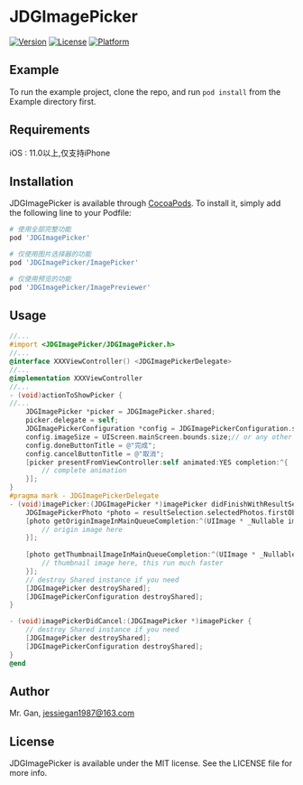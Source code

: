 # JDGImagePicker

[![Version](https://img.shields.io/cocoapods/v/JDGImagePicker.svg?style=flat)](https://cocoapods.org/pods/JDGImagePicker)
[![License](https://img.shields.io/cocoapods/l/JDGImagePicker.svg?style=flat)](https://cocoapods.org/pods/JDGImagePicker)
[![Platform](https://img.shields.io/cocoapods/p/JDGImagePicker.svg?style=flat)](https://cocoapods.org/pods/JDGImagePicker)

## Example

To run the example project, clone the repo, and run `pod install` from the Example directory first.

## Requirements

iOS : 11.0以上,仅支持iPhone

## Installation

JDGImagePicker is available through [CocoaPods](https://cocoapods.org). To install
it, simply add the following line to your Podfile:

```ruby
# 使用全部完整功能
pod 'JDGImagePicker'

# 仅使用图片选择器的功能
pod 'JDGImagePicker/ImagePicker'

# 仅使用预览的功能
pod 'JDGImagePicker/ImagePreviewer'
```

## Usage

```Objective-C
//...
#import <JDGImagePicker/JDGImagePicker.h>
//...
@interface XXXViewController() <JDGImagePickerDelegate>
//...
@implementation XXXViewController
//...
- (void)actionToShowPicker {
//...
    JDGImagePicker *picker = JDGImagePicker.shared;
    picker.delegate = self;
    JDGImagePickerConfiguration *config = JDGImagePickerConfiguration.shared;
    config.imageSize = UIScreen.mainScreen.bounds.size;// or any other sizes
    config.doneButtonTitle = @"完成";
    config.cancelButtonTitle = @"取消";
    [picker presentFromViewController:self animated:YES completion:^{
        // complete animation
    }];
}
#pragma mark - JDGImagePickerDelegate
- (void)imagePicker:(JDGImagePicker *)imagePicker didFinishWithResultSelection:(JDGImageStack *)resultSelection {
    JDGImagePickerPhoto *photo = resultSelection.selectedPhotos.firstObject;
    [photo getOriginImageInMainQueueCompletion:^(UIImage * _Nullable image, NSError * _Nullable error) {
        // origin image here
    }];
    
    [photo getThumbnailImageInMainQueueCompletion:^(UIImage * _Nullable image, NSError * _Nullable error) {
        // thumbnail image here, this run much faster
    }];
    // destroy Shared instance if you need
    [JDGImagePicker destroyShared];
    [JDGImagePickerConfiguration destroyShared];
}

- (void)imagePickerDidCancel:(JDGImagePicker *)imagePicker {
    // destroy Shared instance if you need
    [JDGImagePicker destroyShared];
    [JDGImagePickerConfiguration destroyShared];
}
@end
```

## Author

Mr. Gan, jessiegan1987@163.com

## License

JDGImagePicker is available under the MIT license. See the LICENSE file for more info.
